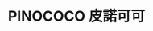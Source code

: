 ---
title: "PINOCOCO 皮諾可可"
description: "PINOCOCO 皮諾可可"
layout: shop
keywords:
  - 美食競賽
  - 台灣美食
  - 美食精選
datePublished: "2025-06-30"
dateModified: "2025-07-03"
city: "台中市"
district: "南屯區"
address: "台中市南屯區益豐路四段689號"
phone: "0423803357"
geo: "24.15053043965355, 120.62854686110784"
google_map: "https://maps.app.goo.gl/JZmMU3Zv4UZnikZVA"
footinder: "https://footinder.com.tw/%E5%8F%B0%E4%B8%AD%E5%B8%82%E5%8D%97%E5%B1%AF%E5%8D%80/644/"
official: "https://www.facebook.com/pinococo23803357/"
award:
  - name: "500盤"
    year: "2024"
    entries:
      - dishes:
          - "馬世卡邦起士櫛瓜比薩"

---